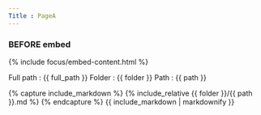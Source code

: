 ```yaml
---
Title : PageA
---
```


### BEFORE embed

{% include focus/embed-content.html %}

Full path : {{ full_path }}
Folder : {{ folder }}
Path : {{ path }}

{% capture include_markdown %}
{% include_relative {{ folder }}/{{ path }}.md %}
{% endcapture %}
{{ include_markdown | markdownify }}

